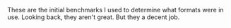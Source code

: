 These are the initial benchmarks I used to determine what formats were in use. Looking back, they aren't great. But they a decent job.
